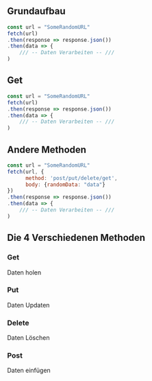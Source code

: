 ## Grundaufbau
```javascript
const url = "SomeRandomURL"
fetch(url)
.then(response => response.json())
.then(data => {
	/// -- Daten Verarbeiten -- ///
)
```
## Get
```javascript
const url = "SomeRandomURL"
fetch(url)
.then(response => response.json())
.then(data => {
	/// -- Daten Verarbeiten -- ///
)
```

## Andere Methoden
```javascript
const url = "SomeRandomURL"
fetch(url, {
	  method: 'post/put/delete/get',
	  body: {randomData: "data"}
})
.then(response => response.json())
.then(data => {
	/// -- Daten Verarbeiten -- ///
)
```
## Die 4 Verschiedenen Methoden
### Get
Daten holen
### Put
Daten Updaten
### Delete
Daten Löschen
### Post
Daten einfügen